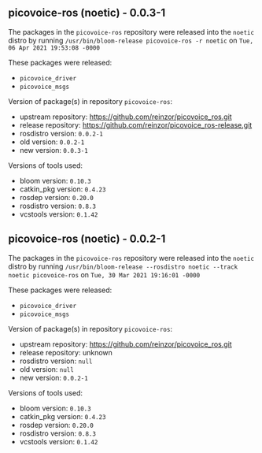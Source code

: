 ## picovoice-ros (noetic) - 0.0.3-1

The packages in the `picovoice-ros` repository were released into the `noetic` distro by running `/usr/bin/bloom-release picovoice-ros -r noetic` on `Tue, 06 Apr 2021 19:53:08 -0000`

These packages were released:
- `picovoice_driver`
- `picovoice_msgs`

Version of package(s) in repository `picovoice-ros`:

- upstream repository: https://github.com/reinzor/picovoice_ros.git
- release repository: https://github.com/reinzor/picovoice_ros-release.git
- rosdistro version: `0.0.2-1`
- old version: `0.0.2-1`
- new version: `0.0.3-1`

Versions of tools used:

- bloom version: `0.10.3`
- catkin_pkg version: `0.4.23`
- rosdep version: `0.20.0`
- rosdistro version: `0.8.3`
- vcstools version: `0.1.42`


## picovoice-ros (noetic) - 0.0.2-1

The packages in the `picovoice-ros` repository were released into the `noetic` distro by running `/usr/bin/bloom-release --rosdistro noetic --track noetic picovoice-ros` on `Tue, 30 Mar 2021 19:16:01 -0000`

These packages were released:
- `picovoice_driver`
- `picovoice_msgs`

Version of package(s) in repository `picovoice-ros`:

- upstream repository: https://github.com/reinzor/picovoice_ros.git
- release repository: unknown
- rosdistro version: `null`
- old version: `null`
- new version: `0.0.2-1`

Versions of tools used:

- bloom version: `0.10.3`
- catkin_pkg version: `0.4.23`
- rosdep version: `0.20.0`
- rosdistro version: `0.8.3`
- vcstools version: `0.1.42`


